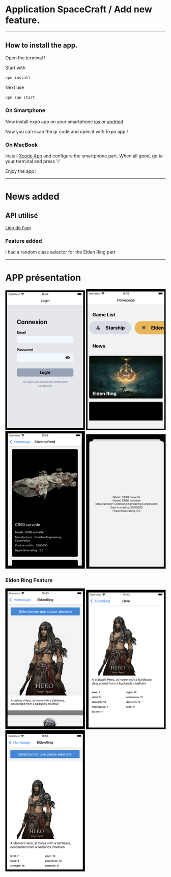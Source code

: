 # Application SpaceCraft / Add new feature.

---

## How to install the app.

Open the terminal !

Start with
```bash
npm install
```

Next use
```bash
npm run start
```

### On Smartphone

Now install expo app on your smartphone [ios](https://apps.apple.com/us/app/expo-go/id982107779)
or
[andriod](https://play.google.com/store/apps/details?id=host.exp.exponent&hl=fr&gl=US&pli=1)

Now you can scan the qr code and open it with Expo app !



### On MacBook

Install [Xcode App](https://apps.apple.com/fr/app/xcode/id497799835?mt=12) and configure the smartphone part.
When all good, go to your terminal and press 'i'

Enjoy the app ! 

---

# News added

## API utilisé

[Lien de l'api](https://eldenring.fanapis.com/api/classes)

### Feature added

I had a random class selector for the Elden Ring part

---

# APP présentation


<img src="https://github.com/Matthys-Boureau/React-native/blob/main/assets/app-img/login.png" alt="Login" width="250"/>

<img src="https://github.com/Matthys-Boureau/React-native/blob/main/assets/app-img/homepage.png" alt="Homepage" width="250"/>

<img src="https://github.com/Matthys-Boureau/React-native/blob/main/assets/app-img/starship.png" alt="Starship" width="250"/>

<img src="https://github.com/Matthys-Boureau/React-native/blob/main/assets/app-img/starship-popin.png" alt="Starship Popin" width="250"/>


### Elden Ring Feature

<img src="https://github.com/Matthys-Boureau/React-native/blob/main/assets/app-img/elden-ring.png" alt="Starship Popin" width="250"/>

<img src="https://github.com/Matthys-Boureau/React-native/blob/main/assets/app-img/elden-ring-class.png" alt="Starship Popin" width="250"/>

<img src="https://github.com/Matthys-Boureau/React-native/blob/main/assets/app-img/elden-ring-random.png" alt="Starship Popin" width="250"/>